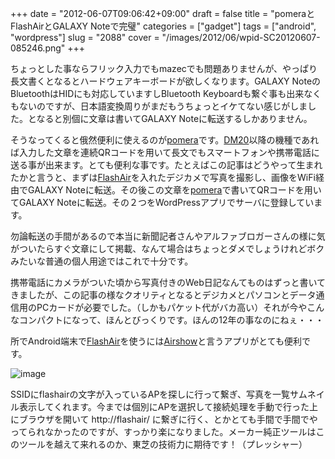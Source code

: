 +++
date = "2012-06-07T09:06:42+09:00"
draft = false
title = "pomeraとFlashAirとGALAXY Noteで完璧"
categories = ["gadget"]
tags = ["android", "wordpress"]
slug = "2088"
cover = "/images/2012/06/wpid-SC20120607-085246.png"
+++

ちょっとした事ならフリック入力でもmazecでも問題ありませんが、やっぱり長文書くとなるとハードウェアキーボードが欲しくなります。GALAXY NoteのBluetoothはHIDにも対応していますしBluetooth Keyboardも繋ぐ事も出来なくもないのですが、日本語変換周りがまだもうちょっとイケてない感じがしました。となると別個に文章は書いてGALAXY Noteに転送するしかありません。

そうなってくると俄然便利に使えるのが<a href="
http://www.kingjim.co.jp/pomera/">pomera</a>です。<a href="http://www.kingjim.co.jp/pomera/dm20/">DM20</a>以降の機種であれば入力した文章を連続QRコードを用いて長文でもスマートフォンや携帯電話に送る事が出来ます。とても便利な事です。たとえばこの記事はどうやって生まれたかと言うと、まずは<a href="http://www.toshiba.co.jp/p-media/flashair/">FlashAir</a>を入れたデジカメで写真を撮影し、画像をWiFi経由でGALAXY Noteに転送。その後この文章を<a href="
http://www.kingjim.co.jp/pomera/">pomera</a>で書いてQRコードを用いてGALAXY Noteに転送。その２つをWordPressアプリでサーバに登録しています。

勿論転送の手間があるので本当に新聞記者さんやアルファブロガーさんの様に気がついたらすぐ文章にして掲載、なんて場合はちょっとダメでしょうけれどボクみたいな普通の個人用途ではこれで十分です。

携帯電話にカメラがついた頃から写真付きのWeb日記なんてものはずっと書いてきましたが、この記事の様なクオリティとなるとデジカメとパソコンとデータ通信用のPCカードが必要でした。（しかもパケット代がバカ高い）それが今やこんなコンパクトになって、ほんとびっくりです。ほんの12年の事なのにねぇ・・・

所でAndroid端末で<a href="http://www.toshiba.co.jp/p-media/flashair/">FlashAir</a>を使うには<a href="https://play.google.com/store/apps/details?id=jp.r246.airshow">Airshow</a>と言うアプリがとても便利です。


<img title="SC20120607-085246.png" class="alignnone" alt="image" src="/images/2012/06/wpid-SC20120607-085246.png" />



SSIDにflashairの文字が入っているAPを探しに行って繋ぎ、写真を一覧サムネイル表示してくれます。今までは個別にAPを選択して接続処理を手動で行った上にブラウザを開いて http://flashair/ に繋ぎに行く、とかとても手間で手間でやってられなかったのですが、すっかり楽になりました。メーカー純正ツールはこのツールを越えて来れるのか、東芝の技術力に期待です！（プレッシャー）
